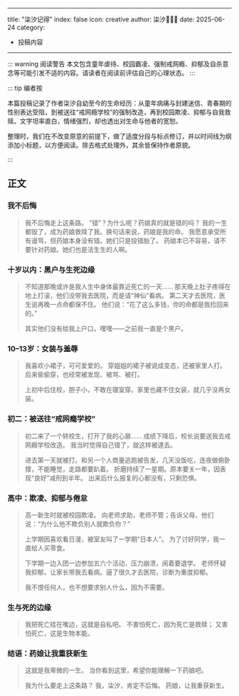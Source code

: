 ---
title: "柒汐记得"
index: false
icon: creative
author: 柒汐🍥🏳️‍⚧
date: 2025-06-24
category:
  - 投稿内容
--------------------------

::: warning 阅读警告
本文包含童年虐待、校园霸凌、强制戒网瘾、抑郁及自杀意念等可能引发不适的内容。请读者在阅读前评估自己的心理状态。
:::

::: tip 编者按

本篇投稿记录了作者柒汐自幼至今的生命经历：从童年病痛与封建迷信、青春期的性别表达受阻，到被送往“戒网瘾学校”的强制改造，再到校园欺凌、抑郁与自我救赎。文字坦率直白，情绪强烈，却也透出对生命与他者的宽恕。

整理时，我们在不改变原意的前提下，做了适度分段与标点修订，并以时间线为纲添加小标题，以方便阅读。除去格式处理外，其余皆保持作者原貌。

:::

## 正文

### 我不后悔

> 我不后悔走上这条路。
> “错”？为什么呢？药娘真的就是错的吗？
> 我的一生都毁了，成为药娘救赎了我。换句话来说，药娘是我的命。
> 我愿意承受所有谩骂，但药娘本身没有错。她们只是投错胎了。
> 药娘本已不容易，请不要针对药娘。她们也是活生生的人啊。

### 十岁以内：黑户与生死边缘

> 不知道那晚或许是我人生中身体最靠近死亡的一天……
> 那天晚上肚子疼得在地上打滚，他们没带我去医院，而是请“神仙”看病。
> 第二天才去医院，医生说再晚一点命都保不住。
> 他们说：“花了这么多钱，你的命都是我捡回来的。”
>
> 其实他们没有给我上户口，嘿嘿——之前我一直是个黑户。

### 10–13岁：女装与羞辱

> 我喜欢小裙子，可可爱爱的。
> 穿姐姐的裙子被说成变态，还被家里人打。
> 后来偷偷穿，也经常被发现、被骂、被打。
>
> 上初中后住校，胆子小，不敢在寝室穿。家里也藏不住女装，就几乎没再女装。

### 初二：被送往“戒网瘾学校”

> 初二来了一个转校生，打开了我的心扉……
> 成绩下降后，校长说要送我去戒网瘾学校改造。
> 我当时觉得自己错了，就这样被逮去。
>
> 进去第一天就被打。和另一个人商量逃跑被告发，几天没饭吃，连夜做俯卧撑，不能睡觉，走路都要趴着。
> 折磨持续了一星期。原本要关一年，因表现“良好”减刑到半年。
> 出来后什么报复的心都没有，只剩恐惧。

### 高中：欺凌、抑郁与倦怠

> 高一新生时就被校园欺凌。
> 向老师求助，老师不管；告诉父母，他们说：“为什么他不欺负别人就欺负你？”
>
> 上学期因喜欢看日漫，被室友叫了一学期“日本人”。
> 为了讨好同学，我一直给人买零食。
>
> 下学期一边入团一边参加五六个活动，压力崩溃，闹着要退学。
> 老师怀疑我抑郁，让家长带我去看病。逼了很久才去医院，诊断为重度抑郁。
>
> 我不恨任何人，也不想要求别人什么，因为不需要。

### 生与死的边缘

> 我把死亡挂在嘴边，这就是自私吧。
> 不害怕死亡，因为死亡是救赎；
> 又害怕死亡，这是生物本能。

### 结语：药娘让我重获新生

> 这就是我卑微的一生。
> 当你看到这里，希望你能理解一下药娘吧。
>
> 我为什么要走上这条路？
> 我，柒汐，肯定不后悔。
> 药娘，让我重获新生。
